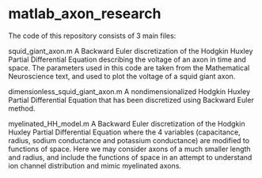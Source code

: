 # matlab_axon_research

The code of this repository consists of 3 main files:

squid_giant_axon.m
A Backward Euler discretization of the Hodgkin Huxley Partial Differential Equation describing the voltage of an axon in time and space. The parameters used in this code are taken from the Mathematical Neuroscience text, and used to plot the voltage of a squid giant axon.

dimensionless_squid_giant_axon.m 
A nondimensionalized Hodgkin Huxley Partial Differential Equation that has been discretized using Backward Euler method.

myelinated_HH_model.m
A Backward Euler discretization of the Hodgkin Huxley Partial Differential Equation where the 4 variables (capacitance, radius, sodium conductance and potassium conductance) are modified to functions of space. Here we may consider axons of a much smaller length and radius, and include the functions of space in an attempt to understand ion channel distribution and mimic myelinated axons.
